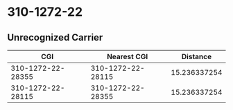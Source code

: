 # 310-1272-22
## Unrecognized Carrier


| CGI | Nearest CGI | Distance |
|-----|-------------|----------|
| 310-1272-22-28355 | 310-1272-22-28115 | 15.236337254 |
| 310-1272-22-28115 | 310-1272-22-28355 | 15.236337254 |
